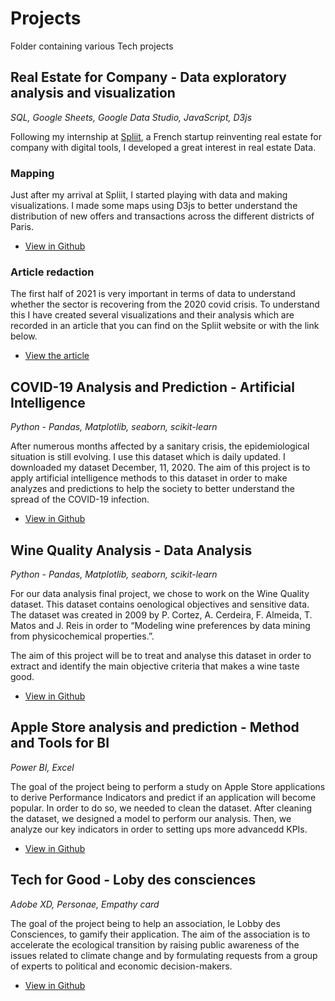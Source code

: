 # Projects
Folder containing various Tech projects

## Real Estate for Company - Data exploratory analysis and visualization
*SQL, Google Sheets, Google Data Studio, JavaScript, D3js*

Following my internship at [Spliit](https://www.spliit.fr/), a French startup reinventing real estate for company with digital tools, I developed a great interest in real estate Data.

### Mapping
Just after my arrival at Spliit, I started playing with data and making visualizations. I made some maps using D3js to better understand the distribution of new offers and transactions across the different districts of Paris.
- [View in Github](https://github.com/MaximeROSINA/Projects/tree/main/Real%20Estate%20-%20Mapping)

### Article redaction
The first half of 2021 is very important in terms of data to understand whether the sector is recovering from the 2020 covid crisis. To understand this I have created several visualizations and their analysis which are recorded in an article that you can find on the Spliit website or with the link below.
- [View the article](https://www.spliit.fr/analyse-marche-immobilier-entreprise-t1-2021/)

## COVID-19 Analysis and Prediction - Artificial Intelligence
*Python - Pandas, Matplotlib, seaborn, scikit-learn*

After numerous months affected by a sanitary crisis, the epidemiological situation is still evolving. I use this dataset which is daily updated. I downloaded my dataset December, 11, 2020. The aim of this project is to apply artificial intelligence methods to this dataset in order to make analyzes and predictions to help the society to better understand the spread of the COVID-19 infection.

- [View in Github](https://github.com/MaximeROSINA/Projects/tree/main/covid19/covid19-main)


## Wine Quality Analysis - Data Analysis
*Python - Pandas, Matplotlib, seaborn, scikit-learn*

For our data analysis final project, we chose to work on the Wine Quality dataset. This dataset contains oenological objectives and sensitive data. The dataset was created in 2009 by P. Cortez, A. Cerdeira, F. Almeida, T. Matos and J. Reis in order to “Modeling wine preferences by data mining from physicochemical properties.”.

The aim of this project will be to treat and analyse this dataset in order to extract and identify the main objective criteria that makes a wine taste good.

- [View in Github](https://github.com/MaximeROSINA/Projects/tree/main/Quality%20Wine%20Analysis)


## Apple Store analysis and prediction - Method and Tools for BI
*Power BI, Excel*

The goal of the project being to perform a study on Apple Store applications to derive Performance Indicators and predict if an application will become popular. In order to do so, we needed to clean the dataset. After cleaning the dataset, we designed a model to perform our analysis. Then, we analyze our key indicators in order to setting ups more advancedd KPIs.

- [View in Github](https://github.com/MaximeROSINA/Projects/tree/main/smartup)

## Tech for Good - Loby des consciences
*Adobe XD, Personae, Empathy card*

The goal of the project being to help an association, le Lobby des Consciences, to gamify their application. The aim of the association is to accelerate the ecological transition by raising public awareness of the issues related to climate change and by formulating requests from a group of experts to political and economic decision-makers.

- [View in Github](https://github.com/MaximeROSINA/techforgood)
